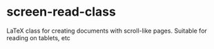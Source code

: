 screen-read-class
=================

LaTeX class for creating documents with scroll-like pages. Suitable for reading on tablets, etc
